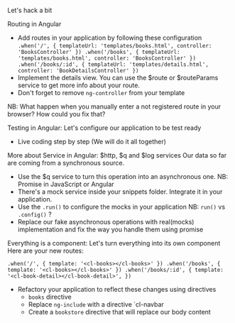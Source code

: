 Let's hack a bit

Routing in Angular
- Add routes in your application by following these configuration
`.when('/', {
   templateUrl: 'templates/books.html',
   controller: 'BooksController'
  })
 .when('/books', {
   templateUrl: 'templates/books.html',
   controller: 'BooksController'
  })
 .when('/books/:id', {
   templateUrl: 'templates/details.html',
   controller: 'BookDetailsController'
  })
 `
- Implement the details view. You can use the $route or $routeParams service to get more info about your route.
- Don't forget to remove `ng-controller` from your template

NB: What happen when you manually enter a not registered route in your browser? How could you fix that?

Testing in Angular: Let's configure our application to be test ready
- Live coding step by step (We will do it all together)

More about Service in Angular: $http, $q and $log services
Our data so far are coming from a synchronous source.
- Use the $q service to turn this operation into an asynchronous one.
NB: Promise in JavaScript or Angular
- There's a mock service inside your snippets folder. Integrate it in your application.
- Use the `.run()` to configure the mocks in your application
NB: `run()` vs `.config()` ?
- Replace our fake asynchronous operations with real(mocks) implementation and fix the way you handle them using promise

Everything is a component: Let's turn everything into its own component
Here are your new routes:

`.when('/', {
   template: '<cl-books></cl-books>'
  })
 .when('/books', {
   template: '<cl-books></cl-books>'
  })
 .when('/books/:id', {
   template: '<cl-book-detail></cl-book-detail>',
  })
 `
- Refactory your application to reflect these changes using directives
  - `books` directive
  -  Replace `ng-include` with a directive `cl-navbar
  -  Create a `bookstore` directive that will replace our body content
